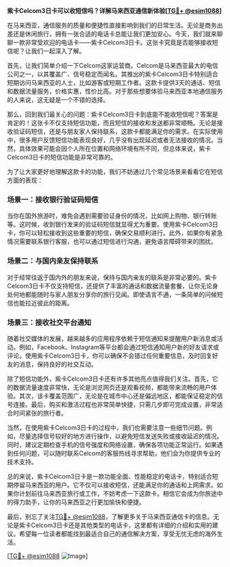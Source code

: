 **紫卡Celcom3日卡可以收短信吗？详解马来西亚通信新体验[[TG💪+ @esim1088](https://t.me/s/esim1088)]**

在马来西亚，通信服务的质量和便捷性直接影响到我们的日常生活。无论是商务出差还是休闲旅行，拥有一张合适的电话卡总能让我们更加安心。今天，我们就来聊聊一款非常受欢迎的电话卡——紫卡Celcom3日卡。这张卡究竟是否能够接收短信呢？让我们一起深入了解。

首先，让我们简单介绍一下Celcom这家运营商。Celcom是马来西亚最大的电信公司之一，以其覆盖广、信号稳定而闻名。其推出的紫卡Celcom3日卡特别适合短期访问马来西亚的人士，比如游客或短期工作者。这款卡提供3天的通话、短信和数据流量服务，价格实惠，性价比高。对于那些想要体验马来西亚本地通信服务的人来说，这无疑是一个不错的选择。

那么，回到我们最关心的问题：紫卡Celcom3日卡到底能不能收短信呢？答案是肯定的！这张卡不仅支持短信功能，而且短信的接收和发送都非常顺畅。无论是接收验证码短信，还是与朋友家人保持联系，这款卡都能满足你的需求。在实际使用中，很多用户反馈短信功能表现良好，几乎没有出现延迟或者无法接收的情况。当然，具体效果可能会因个人所在位置和网络环境有所不同，但总体来说，紫卡Celcom3日卡的短信功能是非常可靠的。

为了让大家更好地理解这款卡的功能，我们不妨通过几个常见场景来看看它在短信方面的表现：

### 场景一：接收银行验证码短信

当你在国外旅游时，难免会遇到需要验证身份的情况，比如网上购物、银行转账等。这时候，收到银行发来的验证码短信就显得尤为重要。使用紫卡Celcom3日卡，你可以轻松接收到这些重要的短信，确保交易顺利进行。此外，如果你有紧急情况需要联系银行客服，也可以通过短信进行沟通，避免语言障碍带来的困扰。

### 场景二：与国内亲友保持联系

对于经常往返于国内外的朋友来说，保持与国内亲友的联系是非常必要的。紫卡Celcom3日卡不仅支持短信，还提供了丰富的通话和数据流量套餐，让你无论身处何地都能随时与家人朋友分享你的旅行见闻。即使语言不通，一条简单的问候短信也能拉近彼此的距离。

### 场景三：接收社交平台通知

随着社交媒体的发展，越来越多的应用程序依赖于短信通知来提醒用户新消息或活动。例如，Facebook、Instagram等平台都会通过短信通知用户新的好友请求或评论。使用紫卡Celcom3日卡，你可以确保不会错过任何重要信息，及时回复好友的消息，保持良好的社交互动。

除了短信功能外，紫卡Celcom3日卡还有许多其他亮点值得我们关注。首先，它的数据流量速度非常快，无论是浏览网页还是观看视频，都能带来流畅的用户体验。其次，该卡覆盖范围广，无论是在城市中心还是偏远地区，都能保证稳定的信号连接。最后，购买和激活过程也非常简单快捷，只需几步即可完成设置，非常适合时间紧张的旅行者。

当然，在使用紫卡Celcom3日卡的过程中，我们也需要注意一些细节问题。例如，尽量选择信号较好的地方进行操作，以避免短信发送失败或接收延迟的情况。同时，建议定期检查手机的信号强度和网络设置，确保各项功能正常运行。如果遇到任何问题，可以随时联系Celcom的客服热线寻求帮助，他们会为你提供专业的技术支持。

总的来说，紫卡Celcom3日卡是一款功能全面、性能稳定的电话卡，特别适合短期停留马来西亚的用户。它不仅可以接收短信，还能满足你的通话和上网需求。如果你计划前往马来西亚旅行或工作，不妨考虑一下这款卡。相信它会成为你旅途中的得力助手，让你的马来西亚之行更加愉快和便捷。

最后，别忘了关注[TG💪+ @esim1088](https://t.me/s/esim1088)，了解更多关于马来西亚通信卡的信息。无论是紫卡Celcom3日卡还是其他类型的电话卡，这里都有详细的介绍和实用的建议。希望每一位读者都能找到最适合自己的通信解决方案，享受无忧无虑的海外生活。

[[TG💪+ @esim1088](https://t.me/s/esim1088) ![Image](https://i.postimg.cc/4NQfJmqS/Snipaste-2025-05-13-00-14-12.png)]